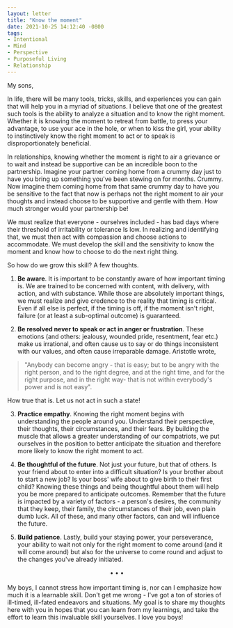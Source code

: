 ```yaml
---
layout: letter
title: "Know the moment"
date: 2021-10-25 14:12:40 -0800
tags:
- Intentional
- Mind
- Perspective
- Purposeful Living
- Relationship
---
```

My sons,

In life, there will be many tools, tricks, skills, and experiences you can gain that will help you in a myriad of situations. I believe that one of the greatest such tools is the ability to analyze a situation and to know the right moment. Whether it is knowing the moment to retreat from battle, to press your advantage, to use your ace in the hole, or when to kiss the girl, your ability to instinctively know the right moment to act or to speak is disproportionately beneficial.

In relationships, knowing whether the moment is right to air a grievance or to wait and instead be supportive can be an incredible boon to the partnership. Imagine your partner coming home from a crummy day just to have you bring up something you've been stewing on for months. Crummy. Now imagine them coming home from that same crummy day to have you be sensitive to the fact that now is perhaps not the right moment to air your thoughts and instead choose to be supportive and gentle with them. How much stronger would your partnership be!

We must realize that everyone - ourselves included - has bad days where their threshold of irritability or tolerance Is low. In realizing and identifying that, we must then act with compassion and choose actions to accommodate. We must develop the skill and the sensitivity to know the moment and know how to choose to do the next right thing.

So how do we grow this skill? A few thoughts.

1. **Be aware**. It is important to be constantly aware of how important timing is. We are trained to be concerned with content, with delivery, with action, and with substance. While those are absolutely important things, we must realize and give credence to the reality that timing is critical. Even if all else is perfect, if the timing is off, if the moment isn't right, failure (or at least a sub-optimal outcome) is guaranteed.

2. **Be resolved never to speak or act in anger or frustration**. These emotions (and others: jealousy, wounded pride, resentment, fear etc.) make us irrational, and often cause us to say or do things inconsistent with our values, and often cause irreparable damage. Aristotle wrote,

> "Anybody can become angry - that is easy; but to be angry with the right person, and to the right degree, and at the right time, and for the right purpose, and in the right way- that is not within everybody's power and is not easy".

How true that is. Let us not act in such a state!

3. **Practice empathy**. Knowing the right moment begins with understanding the people around you. Understand their perspective, their thoughts, their circumstances, and their fears. By building the muscle that allows a greater understanding of our compatriots, we put ourselves in the position to better anticipate the situation and therefore more likely to know the right moment to act.

4. **Be thoughtful of the future**. Not just your future, but that of others. Is your friend about to enter into a difficult situation? Is your brother about to start a new job? Is your boss' wife about to give birth to their first child? Knowing these things and being thoughtful about them will help you be more prepared to anticipate outcomes. Remember that the future is impacted by a variety of factors - a person's desires, the community that they keep, their family, the circumstances of their job, even plain dumb luck. All of these, and many other factors, can and will influence the future.

5. **Build patience**. Lastly, build your staying power, your perseverance, your ability to wait not only for the right moment to come around (and it will come around) but also for the universe to come round and adjust to the changes you've already initiated.

<center>• • •</center><br>
My boys, I cannot stress how important timing is, nor can I emphasize how much it is a learnable skill. Don't get me wrong - I've got a ton of stories of ill-timed, ill-fated endeavors and situations. My goal is to share my thoughts here with you in hopes that you can learn from my learnings, and take the effort to learn this invaluable skill yourselves. I love you boys!
